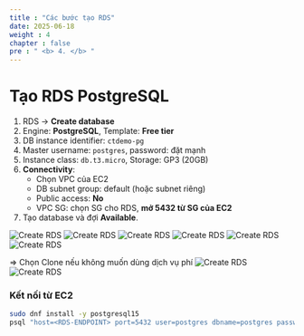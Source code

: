 ```yaml
---
title : "Các bước tạo RDS"
date: 2025-06-18
weight : 4 
chapter : false
pre : " <b> 4. </b> "
---
```



# Tạo RDS PostgreSQL

1. RDS → **Create database**
2. Engine: **PostgreSQL**, Template: **Free tier**
3. DB instance identifier: `ctdemo-pg`
4. Master username: `postgres`, password: đặt mạnh
5. Instance class: `db.t3.micro`, Storage: GP3 (20GB)
6. **Connectivity**:
   - Chọn VPC của EC2
   - DB subnet group: default (hoặc subnet riêng)
   - Public access: **No**
   - VPC SG: chọn SG cho RDS, **mở 5432 từ SG của EC2**
7. Tạo database và đợi **Available**.

![Create RDS](/images/rds/001.png)
![Create RDS](/images/rds/002.png)
![Create RDS](/images/rds/003.png)
![Create RDS](/images/rds/004.png)
![Create RDS](/images/rds/005.png)
![Create RDS](/images/rds/006.png)

=> Chọn Clone nếu không muốn dùng dịch vụ phí
![Create RDS](/images/rds/007.png)
![Create RDS](/images/rds/008.png)
### Kết nối từ EC2
```bash
sudo dnf install -y postgresql15
psql "host=<RDS-ENDPOINT> port=5432 user=postgres dbname=postgres password=<PASS>"

